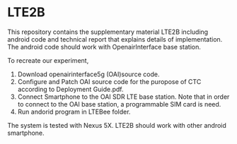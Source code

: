 # LTE2B

This repository contains the supplementary material LTE2B including android code and technical report that explains details of implementation. The android code should work with OpenairInterface base station. 

To recreate our experiment,
1) Download openairinterface5g (OAI)source code.
2) Configure and Patch OAI source code for the puropose of CTC according to Deployment Guide.pdf.
3) Connect Smartphone to the OAI SDR LTE base station.
   Note that in order to connect to the OAI base station, a programmable SIM card is need. 
4) Run andorid program in LTEBee folder. 

The system is tested with Nexus 5X. LTE2B should work with other android smartphone.
